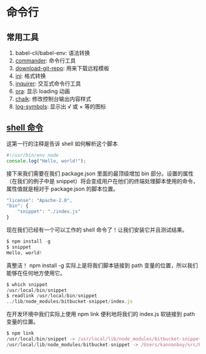 # 命令行

## 常用工具

1. babel-cli/babel-env: 语法转换
2. [commander](https://github.com/tj/commander.js#readme): 命令行工具
3. [download-git-repo](https://github.com/flipxfx/download-git-repo#readme): 用来下载远程模板
4. [ini](https://github.com/npm/ini#readme): 格式转换
5. [inquirer](https://github.com/SBoudrias/Inquirer.js#readme): 交互式命令行工具
6. [ora](https://github.com/sindresorhus/ora#readme): 显示 loading 动画
7. [chalk](https://github.com/chalk/chalk#readme): 修改控制台输出内容样式
8. [log-symbols](https://github.com/sindresorhus/log-symbols#readme): 显示出 √ 或 × 等的图标

## [shell 命令](https://aotu.io/notes/2015/12/23/building-command-line-tools-with-node-js/index.html)

这第一行的注释是告诉 shell 如何解析这个脚本

```js
#!/usr/bin/env node
console.log("Hello, world!");
```

接下来我们需要在我们 package.json 里面的最顶级增加 bin 部分。设置的属性（在我们的例子中是 snippet）将会变成用户在他们的终端处理脚本使用的命令，属性值就是相对于 package.json 的脚本位置。

```js
"license": "Apache-2.0",
"bin": {
    "snippet": "./index.js"
}
```

现在我们已经有一个可以工作的 shell 命令了！让我们安装它并且测试结果。

```js
$ npm install -g
$ snippet
Hello, world!
```

真整洁！ npm install -g 实际上是将我们脚本链接到 path 变量的位置，所以我们能够在任何地方使用它。

```js
$ which snippet
/usr/local/bin/snippet
$ readlink /usr/local/bin/snippet
../lib/node_modules/bitbucket-snippet/index.js
```

在开发环境中我们实际上使用 npm link 便利地将我们的 index.js 软链接到 path 变量的位置。

```js
$ npm link
/usr/local/bin/snippet -> /usr/local/lib/node_modules/bitbucket-snippet/index.js
/usr/local/lib/node_modules/bitbucket-snippet -> /Users/kannonboy/src/bitbucket-snippet
```
